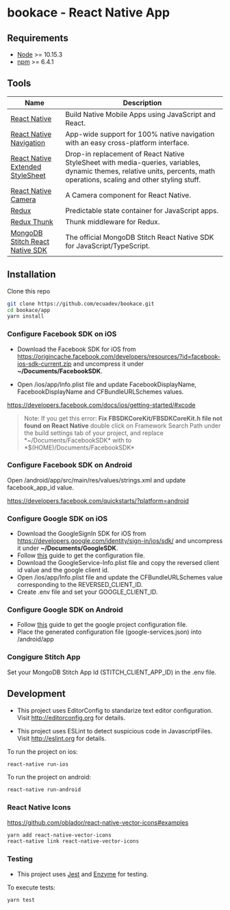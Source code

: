 # bookace - React Native App

## Requirements

- [Node](https://nodejs.org/) >= 10.15.3
- [npm](https://npmjs.com) >= 6.4.1

## Tools

| Name                                                                                             | Description                                                                                                                                                               |
| ------------------------------------------------------------------------------------------------ | ------------------------------------------------------------------------------------------------------------------------------------------------------------------------- |
| [React Native](https://facebook.github.io/react-native/)                                         | Build Native Mobile Apps using JavaScript and React.                                                                                                                      |
| [React Native Navigation](https://github.com/wix/react-native-navigation)                        | App-wide support for 100% native navigation with an easy cross-platform interface.                                                                                        |
| [React Native Extended StyleSheet](https://github.com/vitalets/react-native-extended-stylesheet) | Drop-in replacement of React Native StyleSheet with media-queries, variables, dynamic themes, relative units, percents, math operations, scaling and other styling stuff. |
| [React Native Camera](https://github.com/react-native-community/react-native-camera)             | A Camera component for React Native.                                                                                                                                      |
| [Redux](https://redux.js.org/)                                                                   | Predictable state container for JavaScript apps.                                                                                                                          |
| [Redux Thunk](https://github.com/wix/react-native-navigation)                                    | Thunk middleware for Redux.                                                                                                                                               |
| [MongoDB Stitch React Native SDK](https://www.npmjs.com/package/mongodb-stitch-react-native-sdk) | The official MongoDB Stitch React Native SDK for JavaScript/TypeScript.                                                                                                   |

## Installation

Clone this repo

```sh
git clone https://github.com/ecuadev/bookace.git
cd bookace/app
yarn install
```

### Configure Facebook SDK on iOS

- Download the Facebook SDK for iOS from https://origincache.facebook.com/developers/resources/?id=facebook-ios-sdk-current.zip and uncompress it under **~/Documents/FacebookSDK**.

- Open /ios/app/Info.plist file and update FacebookDisplayName, FacebookDisplayName and CFBundleURLSchemes values.

<https://developers.facebook.com/docs/ios/getting-started/#xcode>

> Note: If you get this error: **Fix FBSDKCoreKit/FBSDKCoreKit.h file not found on React Native** double click on Framework Search Path under the build settings tab of your project, and replace \*~/Documents/FacebookSDK\* with to \*\$(HOME)/Documents/FacebookSDK\*

### Configure Facebook SDK on Android

Open /android/app/src/main/res/values/strings.xml and update facebook_app_id value.

https://developers.facebook.com/quickstarts/?platform=android

### Configure Google SDK on iOS

- Download the GoogleSignIn SDK for iOS from https://developers.google.com/identity/sign-in/ios/sdk/ and uncompress it under **~/Documents/GoogleSDK**.
- Follow [this](https://github.com/react-native-community/react-native-google-signin/blob/master/docs/get-config-file.md) guide to get the configuration file.
- Download the GoogleService-Info.plist file and copy the reversed client id value and the google client id.
- Open /ios/app/Info.plist file and update the CFBundleURLSchemes value corresponding to the REVERSED_CLIENT_ID.
- Create .env file and set your GOOGLE_CLIENT_ID.

### Configure Google SDK on Android

- Follow [this](https://github.com/react-native-community/react-native-google-signin/blob/924b152f2f8c76ec2fd24c268edfdfc4b0fb346e/docs/get-config-file.md) guide to get the google project configuration file.
- Place the generated configuration file (google-services.json) into /android/app

### Congigure Stitch App

Set your MongoDB Stitch App Id (STITCH_CLIENT_APP_ID) in the .env file.

## Development

- This project uses EditorConfig to standarize text editor configuration.
  Visit http://editorconfig.org for details.

- This project uses ESLint to detect suspicious code in JavascriptFiles.
  Visit http://eslint.org for details.

To run the project on ios:

```sh
react-native run-ios
```

To run the project on android:

```sh
react-native run-android
```

### React Native Icons

<https://github.com/oblador/react-native-vector-icons#examples>

```sh
yarn add react-native-vector-icons
react-native link react-native-vector-icons
```

### Testing

- This project uses [Jest](https://jestjs.io/) and [Enzyme](https://airbnb.io/enzyme/) for testing.

To execute tests:

```bash
yarn test
```
